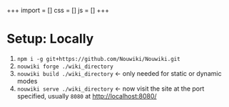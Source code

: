 +++
import = []
css = []
js = []
+++

# Setup: Locally

1. `npm i -g git+https://github.com/Nouwiki/Nouwiki.git`
2. `nouwiki forge ./wiki_directory`
3. `nouwiki build ./wiki_directory` <- only needed for static or dynamic modes
4. `nouwiki serve ./wiki_directory` <- now visit the site at the port specified, usually `8080` at [http://localhost:8080/](http://localhost:8080/)